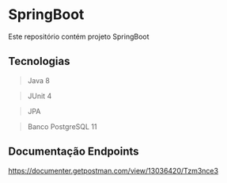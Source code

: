 # SpringBoot

Este repositório contém projeto SpringBoot

## Tecnologias
> Java 8

> JUnit 4

> JPA

> Banco PostgreSQL 11


## Documentação Endpoints
https://documenter.getpostman.com/view/13036420/Tzm3nce3
